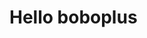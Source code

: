 <!--
 * @Description: Hello World
 * @Version: 1.0
 * @Author: WangBo
 * @Date: 2024-03-19 09:25:12
 * @LastEditors: WangBo
 * @LastEditTime: 2024-03-19 09:25:29
-->
# Hello boboplus
